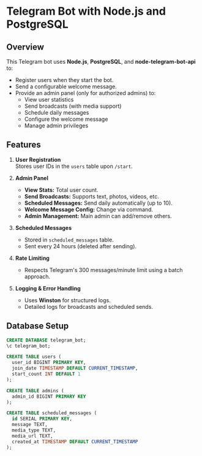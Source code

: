 # Telegram Bot with Node.js and PostgreSQL

## Overview
This Telegram bot uses **Node.js**, **PostgreSQL**, and **node-telegram-bot-api** to:
- Register users when they start the bot.
- Send a configurable welcome message.
- Provide an admin panel (only for authorized admins) to:
  - View user statistics
  - Send broadcasts (with media support)
  - Schedule daily messages
  - Configure the welcome message
  - Manage admin privileges

## Features
1. **User Registration**  
   Stores user IDs in the `users` table upon `/start`.

2. **Admin Panel**  
   - **View Stats:** Total user count.  
   - **Send Broadcasts:** Supports text, photos, videos, etc.  
   - **Scheduled Messages:** Send daily automatically (up to 10).  
   - **Welcome Message Config:** Change via command.  
   - **Admin Management:** Main admin can add/remove others.

3. **Scheduled Messages**  
   - Stored in `scheduled_messages` table.  
   - Sent every 24 hours (deleted after sending).  

4. **Rate Limiting**  
   - Respects Telegram's 300 messages/minute limit using a batch approach.

5. **Logging & Error Handling**  
   - Uses **Winston** for structured logs.  
   - Detailed logs for broadcasts and scheduled sends.

## Database Setup

```sql
CREATE DATABASE telegram_bot;
\c telegram_bot;

CREATE TABLE users (
  user_id BIGINT PRIMARY KEY,
  join_date TIMESTAMP DEFAULT CURRENT_TIMESTAMP,
  start_count INT DEFAULT 1
);

CREATE TABLE admins (
  admin_id BIGINT PRIMARY KEY
);

CREATE TABLE scheduled_messages (
  id SERIAL PRIMARY KEY,
  message TEXT,
  media_type TEXT,
  media_url TEXT,
  created_at TIMESTAMP DEFAULT CURRENT_TIMESTAMP
);
